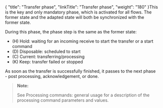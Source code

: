 {
    "title": "Transfer phase",
    "linkTitle": "Transfer  phase",
    "weight": "180"
}This is the key and only mandatory phase, which is activated for all flows. The former state and the adapted state will both be synchronized with the former state.

During this phase, the phase step is the same as the former state:

-   \(H\) Hold: waiting for an incoming receive to start the transfer or a start command
-   \(D\) Disposable: scheduled to start
-   \(C\) Current: transferring/processing
-   \(K\) Keep: transfer failed or stopped

As soon as the transfer is successfully finished, it passes to the next phase - post processing, acknowledgement, or done.

> **Note:**
>
> See Processing commands: general usage for a description of the processing command parameters and values.
